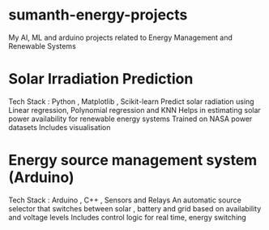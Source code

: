 # sumanth-energy-projects
My AI, ML and arduino projects related to Energy Management and Renewable Systems

# Solar Irradiation Prediction
Tech Stack : Python , Matplotlib , Scikit-learn
Predict solar radiation using Linear regression, Polynomial regression and KNN
Helps in estimating solar power availability for renewable energy systems
Trained on NASA power datasets
Includes visualisation

# Energy source management system (Arduino)
Tech Stack : Arduino , C++ , Sensors and Relays
An automatic source selector that switches between solar , battery and grid based on availability and voltage levels
Includes control logic for real time, energy switching
